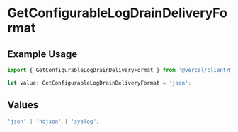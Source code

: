 # GetConfigurableLogDrainDeliveryFormat

## Example Usage

```typescript
import { GetConfigurableLogDrainDeliveryFormat } from '@vercel/client/models/operations';

let value: GetConfigurableLogDrainDeliveryFormat = 'json';
```

## Values

```typescript
'json' | 'ndjson' | 'syslog';
```
